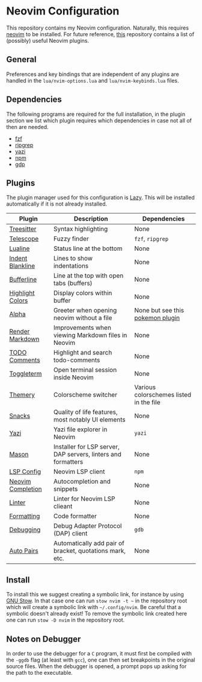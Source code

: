 # Neovim Configuration

This repository contains my Neovim configuration. Naturally, this requires [neovim](https://github.com/neovim/neovim) 
to be installed. For future reference, [this](https://github.com/rockerBOO/awesome-neovim) repository
contains a list of (possibly) useful Neovim plugins.

## General

Preferences and key bindings that are independent of any plugins are handled in the
`lua/nvim-options.lua` and `lua/nvim-keybinds.lua` files.

## Dependencies

The following programs are required for the full installation, in the plugin section we 
list which plugin requires which dependencies in case not all of then are needed.

- [fzf](https://github.com/junegunn/fzf)
- [ripgrep](https://github.com/BurntSushi/ripgrep)
- [yazi](https://github.com/sxyazi/yazi)
- [npm](https://www.npmjs.com/)
- [gdp](https://sourceware.org/gdb/)


## Plugins

The plugin manager used for this configuration is [Lazy](https://github.com/folke/lazy.nvim). This
will be installed automatically if it is not already installed.

| Plugin | Description | Dependencies |
|--------|-------------|--------------|
| [Treesitter](https://github.com/nvim-treesitter/nvim-treesitter) | Syntax highlighting | None |
| [Telescope](https://github.com/nvim-telescope/telescope.nvim) | Fuzzy finder | `fzf`, `ripgrep` |
| [Lualine](https://github.com/nvim-lualine/lualine.nvim) | Status line at the bottom | None |
| [Indent Blankline](https://github.com/lukas-reineke/indent-blankline.nvim) | Lines to show indentations | None |
| [Bufferline](https://github.com/akinsho/bufferline.nvim) | Line at the top with open tabs (buffers) | None |
| [Highlight Colors](https://github.com/brenoprata10/nvim-highlight-colors) | Display colors within buffer | None |
| [Alpha](https://github.com/goolord/alpha-nvim) | Greeter when opening neovim without a file | None but see this [pokemon plugin](https://github.com/ColaMint/pokemon.nvim) |
| [Render Markdown](https://github.com/MeanderingProgrammer/render-markdown.nvim) | Improvements when viewing Markdown files in Neovim | None |
| [TODO Comments](https://github.com/folke/todo-comments.nvim) | Highlight and search todo-comments | None |
| [Toggleterm](https://github.com/akinsho/toggleterm.nvim) | Open terminal session inside Neovim | None |
| [Themery](https://github.com/zaldih/themery.nvim) | Colorscheme switcher | Various colorschemes listed in the file |
| [Snacks](https://github.com/folke/snacks.nvim) | Quality of life features, most notably UI elements | None |
| [Yazi](https://github.com/mikavilpas/yazi.nvim) | Yazi file explorer in Neovim | `yazi` |
| [Mason](https://github.com/williamboman/mason.nvim) | Installer for LSP server, DAP servers, linters and formatters | None |
| [LSP Config](https://github.com/neovim/nvim-lspconfig) | Neovim LSP client | `npm` |
| [Neovim Completion](https://github.com/hrsh7th/nvim-cmp) | Autocompletion and snippets | None |
| [Linter](https://github.com/mfussenegger/nvim-lint) | Linter for Neovim LSP clieant | None |
| [Formatting](https://github.com/stevearc/conform.nvim) | Code formatter | None |
| [Debugging](https://github.com/mfussenegger/nvim-dap) | Debug Adapter Protocol (DAP) client | `gdb` |
| [Auto Pairs](https://github.com/windwp/nvim-autopairs) | Automatically add pair of bracket, quotations mark, etc. | None |


## Install

To install this we suggest creating a symbolic link, for instance by using [GNU Stow](https://www.gnu.org/software/stow/).
In that case one can run `stow nvim -t ~` in the repository root which will create a symbolic link with `~/.config/nvim`. 
Be careful that a symbolic doesn't already exist! To remove the symbolic link created here 
one can run `stow -D nvim` in the repository root.

## Notes on Debugger

In order to use the debugger for a `C` program, it must first be compiled with the `-ggdb` flag 
(at least with `gcc`), one can then set breakpoints in the original source files. When the 
debugger is opened, a prompt pops up asking for the path to the executable.


